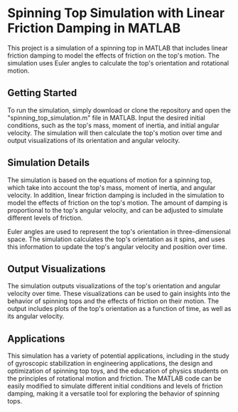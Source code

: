 # Spinning Top Simulation with Linear Friction Damping in MATLAB

This project is a simulation of a spinning top in MATLAB that includes linear friction damping to model the effects of friction on the top's motion. The simulation uses Euler angles to calculate the top's orientation and rotational motion.

## Getting Started

To run the simulation, simply download or clone the repository and open the "spinning_top_simulation.m" file in MATLAB. Input the desired initial conditions, such as the top's mass, moment of inertia, and initial angular velocity. The simulation will then calculate the top's motion over time and output visualizations of its orientation and angular velocity.

## Simulation Details

The simulation is based on the equations of motion for a spinning top, which take into account the top's mass, moment of inertia, and angular velocity. In addition, linear friction damping is included in the simulation to model the effects of friction on the top's motion. The amount of damping is proportional to the top's angular velocity, and can be adjusted to simulate different levels of friction.

Euler angles are used to represent the top's orientation in three-dimensional space. The simulation calculates the top's orientation as it spins, and uses this information to update the top's angular velocity and position over time.

## Output Visualizations

The simulation outputs visualizations of the top's orientation and angular velocity over time. These visualizations can be used to gain insights into the behavior of spinning tops and the effects of friction on their motion. The output includes plots of the top's orientation as a function of time, as well as its angular velocity.

## Applications

This simulation has a variety of potential applications, including in the study of gyroscopic stabilization in engineering applications, the design and optimization of spinning top toys, and the education of physics students on the principles of rotational motion and friction. The MATLAB code can be easily modified to simulate different initial conditions and levels of friction damping, making it a versatile tool for exploring the behavior of spinning tops.
